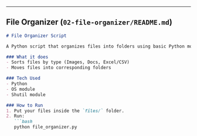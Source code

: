
---

## File Organizer (`02-file-organizer/README.md`)

```markdown
# File Organizer Script

A Python script that organizes files into folders using basic Python modules.  

### What it does
- Sorts files by type (Images, Docs, Excel/CSV)
- Moves files into corresponding folders

### Tech Used
- Python
- OS module
- Shutil module

### How to Run
1. Put your files inside the `files/` folder.
2. Run:
   ```bash
   python file_organizer.py
